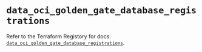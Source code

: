 # `data_oci_golden_gate_database_registrations`

Refer to the Terraform Registory for docs: [`data_oci_golden_gate_database_registrations`](https://registry.terraform.io/providers/oracle/oci/6.18.0/docs/data-sources/golden_gate_database_registrations).
